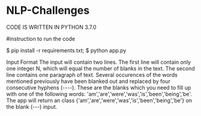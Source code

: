 # NLP-Challenges
CODE IS WRITTEN IN PYTHON 3.7.0


#instruction to run the code 

$ pip install -r requirements.txt;
$ python app.py

Input Format 
The input will contain two lines. The first line will contain only one integer N, which will equal the number of blanks in the text. The second line contains one paragraph of text. Several occurences of the words mentioned previously have been blanked out and replaced by four consecutive hyphens (----). These are the blanks which you need to fill up with one of the following words: 'am','are','were','was','is','been','being','be'.
The app will return an class {'am','are','were','was','is','been','being','be'} on the blank (---) input.



